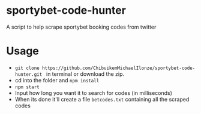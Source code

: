 # sportybet-code-hunter
A script
 to help scrape sportybet booking codes from twitter

# Usage
* ```git clone https://github.com/ChibuikemMichaelIlonze/sportybet-code-hunter.git ``` in terminal or download the zip.
* cd into the folder and ```npm install```
*  ```npm start```
* Input how long you want it to search for codes (in milliseconds)
* When its done it'll create a file ```betcodes.txt``` containing all the scraped codes
